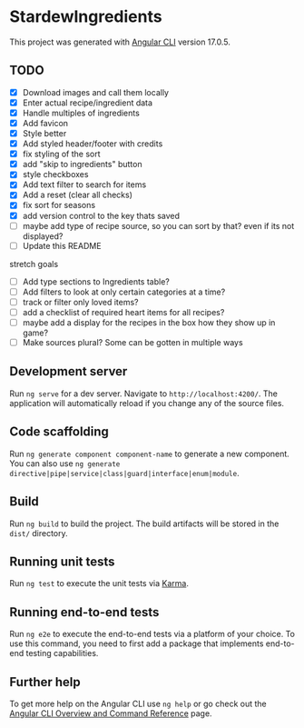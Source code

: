 # StardewIngredients

This project was generated with [Angular CLI](https://github.com/angular/angular-cli) 
version 17.0.5.

## TODO
- [x] Download images and call them locally
- [x] Enter actual recipe/ingredient data
- [x] Handle multiples of ingredients
- [x] Add favicon
- [x] Style better
- [x] Add styled header/footer with credits
- [x] fix styling of the sort
- [x] add "skip to ingredients" button
- [x] style checkboxes
- [x] Add text filter to search for items
- [x] Add a reset (clear all checks)
- [x] fix sort for seasons
- [x] add version control to the key thats saved
- [ ] maybe add type of recipe source, so you can sort by that? even if its not displayed?
- [ ] Update this README

stretch goals
- [ ] Add type sections to Ingredients table?
- [ ] Add filters to look at only certain categories at a time? 
- [ ] track or filter only loved items? 
- [ ] add a checklist of required heart items for all recipes?
- [ ] maybe add a display for the recipes in the box how they show up in game?
- [ ] Make sources plural? Some can be gotten in multiple ways 

## Development server

Run `ng serve` for a dev server. Navigate to `http://localhost:4200/`. The application will automatically reload if you change any of the source files.

## Code scaffolding

Run `ng generate component component-name` to generate a new component. You can also use `ng generate directive|pipe|service|class|guard|interface|enum|module`.

## Build

Run `ng build` to build the project. The build artifacts will be stored in the `dist/` directory.

## Running unit tests

Run `ng test` to execute the unit tests via [Karma](https://karma-runner.github.io).

## Running end-to-end tests

Run `ng e2e` to execute the end-to-end tests via a platform of your choice. To use this command, you need to first add a package that implements end-to-end testing capabilities.

## Further help

To get more help on the Angular CLI use `ng help` or go check out the [Angular CLI Overview and Command Reference](https://angular.io/cli) page.
